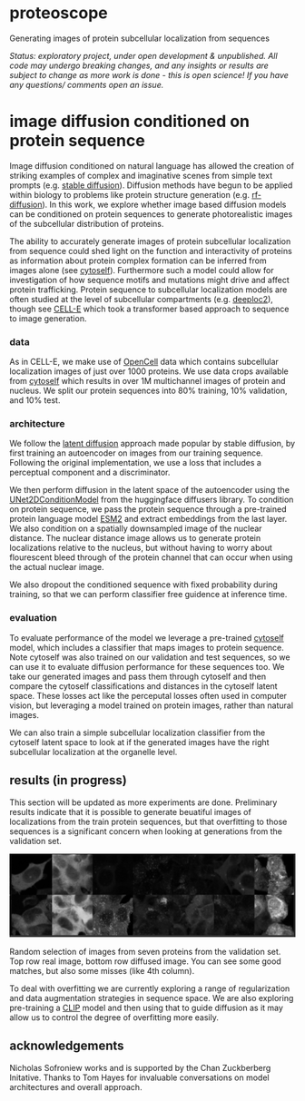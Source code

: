 # proteoscope

Generating images of protein subcellular localization from sequences

*Status: exploratory project, under open development & unpublished. All code may undergo breaking changes, and any insights or results are subject to change as more work is done - this is open science! If you have any questions/ comments open an issue.*

# image diffusion conditioned on protein sequence

Image diffusion conditioned on natural language has allowed the creation of striking examples of complex and imaginative scenes from simple text prompts (e.g. [stable diffusion](https://github.com/Stability-AI/stablediffusion)). Diffusion methods have begun to be applied within biology to problems like protein structure generation (e.g. [rf-diffusion](https://github.com/RosettaCommons/RFdiffusion)). In this work, we explore whether image based diffusion models can be conditioned on protein sequences to generate photorealistic images of the subcellular distribution of proteins.

The ability to accurately generate images of protein subcellular localization from sequence could shed light on the function and interactivity of proteins as information about protein complex formation can be inferred from images alone (see [cytoself](https://www.nature.com/articles/s41592-022-01541-z)). Furthermore such a model could allow for investigation of how sequence motifs and mutations might drive and affect protein trafficking. Protein sequence to subcellular localization models are often studied at the level of subcellular compartments (e.g. [deeploc2](https://academic.oup.com/nar/article/50/W1/W228/6576357)), though see [CELL-E](https://www.biorxiv.org/content/10.1101/2022.05.27.493774v1) which took a transformer based approach to sequence to image generation.


### data

As in CELL-E, we make use of [OpenCell](https://opencell.czbiohub.org/) data which contains subcellular localization images of just over 1000 proteins. We use data crops available from [cytoself](https://github.com/royerlab/cytoself/tree/main#data-availability) which results in over 1M multichannel images of protein and nucleus. We split our protein sequences into 80% training, 10% validation, and 10% test.


### architecture

We follow the [latent diffusion](https://github.com/CompVis/latent-diffusion) approach made popular by stable diffusion, by first training an autoencoder on images from our training sequence. Following the original implementation, we use a loss that includes a perceptual component and a discriminator.

We then perform diffusion in the latent space of the autoencoder using the [UNet2DConditionModel](https://huggingface.co/docs/diffusers/api/models/unet2d-cond) from the huggingface diffusers library. To condition on protein sequence, we pass the protein sequence through a pre-trained protein language model [ESM2](https://github.com/facebookresearch/esm) and extract embeddings from the last layer. We also condition on a spatially downsampled image of the nuclear distance. The nuclear distance image allows us to generate protein localizations relative to the nucleus, but without having to worry about flourescent bleed through of the protein channel that can occur when using the actual nuclear image.

We also dropout the conditioned sequence with fixed probability during training, so that we can perform classifier free guidence at inference time.

### evaluation

To evaluate performance of the model we leverage a pre-trained [cytoself](https://github.com/royerlab/cytoself) model, which includes a classifier that maps images to protein sequence. Note cytoself was also trained on our validation and test sequences, so we can use it to evaluate diffusion performance for these sequences too. We take our generated images and pass them through cytoself and then compare the cytoself classifications and distances in the cytoself latent space. These losses act like the perceputal losses often used in computer vision, but leveraging a model trained on protein images, rather than natural images.

We can also train a simple subcellular localization classifier from the cytoself latent space to look at if the generated images have the right subcellular localization at the organelle level.

## results (in progress)

This section will be updated as more experiments are done. Preliminary results indicate that it is possible to generate beuatiful images of localizations from the train protein sequences, but that overfitting to those sequences is a significant concern when looking at generations from the validation set.

![Alt text](image.png)

Random selection of images from seven proteins from the validation set. Top row real image, bottom row diffused image. You can see some good matches, but also some misses (like 4th column).

To deal with overfitting we are currently exploring a range of regularization and data augmentation strategies in sequence space. We are also exploring pre-training a [CLIP](https://github.com/openai/CLIP) model and then using that to guide diffusion as it may allow us to control the degree of overfitting more easily.

## acknowledgements

Nicholas Sofroniew works and is supported by the Chan Zuckberberg Initative. Thanks to Tom Hayes for invaluable conversations on model architectures and overall approach.
